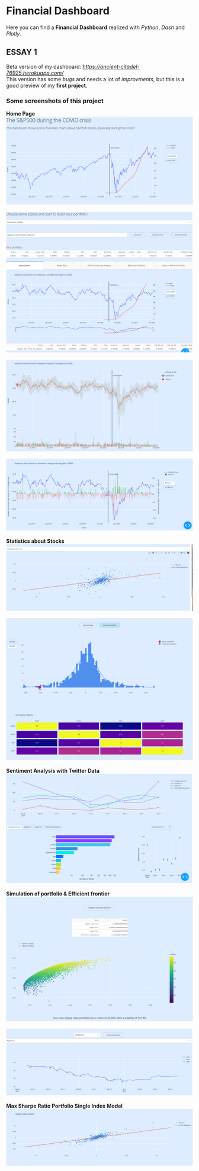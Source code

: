 # Financial Dashboard
Here you can find a **Financial Dashboard** realized with *Python*, *Dash* and *Plotly*.  

## ESSAY 1
  Beta version of my dashboard: *https://ancient-citadel-76925.herokuapp.com/*  
  This version has some *bugs* and needs a lot of *improvments*, but this is a good preview of my **first project**.

### Some screenshots of this project
**Home Page**
![](screenshots/Home_1.png)  
</br>
![](screenshots/Home_2.png)  
</br>
![](screenshots/Home_3.png)  
</br>
![](screenshots/Home_4.png)  
</br>
**Statistics about Stocks**
![](screenshots/Stats_1.png)  
</br>
![](screenshots/Stats_2.png)  
</br>
**Sentiment Analysis with Twitter Data**
![](screenshots/Sentiment_Analysis.png)  
</br>
**Simulation of portfolio & Efficient frontier**
![](screenshots/Max_Sharpe.png)  
</br>
![](screenshots/Backtesting.png)  
</br>
**Max Sharpe Ratio Portfolio Single Index Model**
![](screenshots/Portfolio_SIM.png)  